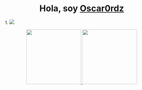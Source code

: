 <div align="center">
<h1 align="center">Hola, soy <a href="https://aristi.dev">Oscar0rdz</a> </h1>
</div>
1. <img src="https://i.imgur.com/qQosIsx.png">

<p align="center">
<a href="(https://github.com/oscar0rdz)">
  <img height="180em" src="https://github-readme-stats-eight-theta.vercel.app/api?username=oscar0rdz&show_icons=true&theme=algolia&include_all_commits=true&count_private=true"/>
  <img height="180em" src="https://github-readme-stats-eight-theta.vercel.app/api/top-langs/?username=oscar0rdz&layout=compact&langs_count=8&theme=algolia"/>
</a>
</p>
